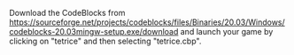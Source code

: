 
Download the CodeBlocks from https://sourceforge.net/projects/codeblocks/files/Binaries/20.03/Windows/codeblocks-20.03mingw-setup.exe/download and launch
your game by clicking on "tetrice" and then selecting "tetrice.cbp".
